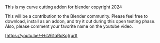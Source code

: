 This is my curve cutting addon for blender copyright 2024

This will be a contribution to the Blender community. Please feel free to download, install as an addon, and try it out during this open testing phase.
Also, please comment your favorite name on the youtube video.

[https://youtu.be/-HsV61qRoKo](url)
